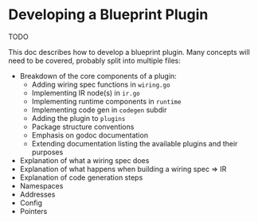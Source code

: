 # Developing a Blueprint Plugin

TODO

This doc describes how to develop a blueprint plugin.  Many concepts will need to be covered, probably split into multiple files:

 * Breakdown of the core components of a plugin:
   * Adding wiring spec functions in `wiring.go`
   * Implementing IR node(s) in `ir.go`
   * Implementing runtime components in `runtime`
   * Implementing code gen in `codegen` subdir
   * Adding the plugin to `plugins`
   * Package structure conventions
   * Emphasis on godoc documentation
   * Extending documentation listing the available plugins and their purposes
 * Explanation of what a wiring spec does
 * Explanation of what happens when building a wiring spec => IR
 * Explanation of code generation steps
 * Namespaces
 * Addresses
 * Config
 * Pointers
 
